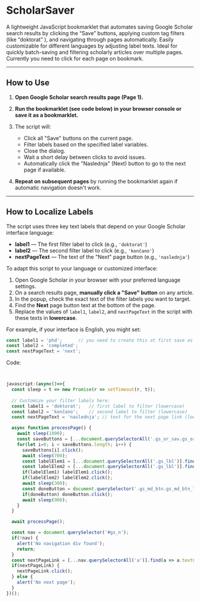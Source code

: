 # ScholarSaver

A lightweight JavaScript bookmarklet that automates saving Google Scholar search results by clicking the “Save” buttons, applying custom tag filters (like “doktorat” ), and navigating through pages automatically. Easily customizable for different languages by adjusting label texts. Ideal for quickly batch-saving and filtering scholarly articles over multiple pages.
Currently you need to click for each page on bookmark.

---

## How to Use

1. **Open Google Scholar search results page (Page 1).**

2. **Run the bookmarklet (see code below) in your browser console or save it as a bookmarklet.**

3. The script will:
   - Click all "Save" buttons on the current page.
   - Filter labels based on the specified label variables.
   - Close the dialog.
   - Wait a short delay between clicks to avoid issues.
   - Automatically click the "Naslednja" (Next) button to go to the next page if available.

4. **Repeat on subsequent pages** by running the bookmarklet again if automatic navigation doesn't work.

---

## How to Localize Labels

The script uses three key text labels that depend on your Google Scholar interface language:

- **label1** — The first filter label to click (e.g., `'doktorat'`)
- **label2** — The second filter label to click (e.g., `'končano'`)
- **nextPageText** — The text of the "Next" page button (e.g., `'naslednja'`)

To adapt this script to your language or customized interface:

1. Open Google Scholar in your browser with your preferred language settings.
2. On a search results page, **manually click a "Save" button** on any article.
3. In the popup, check the exact text of the filter labels you want to target.
4. Find the **Next** page button text at the bottom of the page.
5. Replace the values of `label1`, `label2`, and `nextPageText` in the script with these texts in **lowercase**.

For example, if your interface is English, you might set:

```javascript
const label1 = 'phd';      // you need to create this at first save as tag in my library
const label2 = 'completed';
const nextPageText = 'next';
```

Code:

```javascript


javascript:(async()=>{
  const sleep = t => new Promise(r => setTimeout(r, t));
  
  // Customize your filter labels here:
  const label1 = 'doktorat';   // first label to filter (lowercase)
  const label2 = 'končano';    // second label to filter (lowercase)
  const nextPageText = 'naslednja'; // text for the next page link (lowercase)

  async function processPage() {
    await sleep(1000);
    const saveButtons = [...document.querySelectorAll('.gs_or_sav.gs_or_btn')];
    for(let i=0; i < saveButtons.length; i++) {
      saveButtons[i].click();
      await sleep(700);
      const labelElem1 = [...document.querySelectorAll('.gs_lbl')].find(e => e.innerText.trim().toLowerCase() === label1);
      const labelElem2 = [...document.querySelectorAll('.gs_lbl')].find(e => e.innerText.trim().toLowerCase() === label2);
      if(labelElem1) labelElem1.click();
      if(labelElem2) labelElem2.click();
      await sleep(300);
      const doneButton = document.querySelector('.gs_md_btn.gs_md_btn_lsb');
      if(doneButton) doneButton.click();
      await sleep(900);
    }
  }

  await processPage();

  const nav = document.querySelector('#gs_n');
  if(!nav) {
    alert('No navigation div found');
    return;
  }
  const nextPageLink = [...nav.querySelectorAll('a')].find(a => a.textContent.trim().toLowerCase() === nextPageText);
  if(nextPageLink) {
    nextPageLink.click();
  } else {
    alert('No next page');
  }
})();
```
